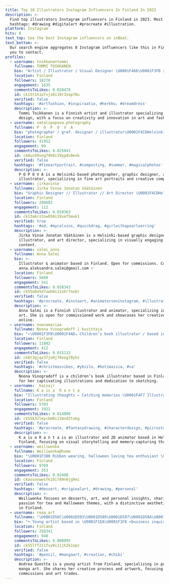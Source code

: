```yaml
---
title: Top 10 Illustrators Instagram Influencers In Finland In 2023
description: >-
  Find top illustrators Instagram influencers in Finland in 2023. Most popular
  hashtags: #drawing #digitalart #procreate #illustration.
platform: Instagram
hits: 8
text_top: See the best Instagram influencers on inBeat.
text_bottom: >-
  Our search engine aggregates 8 Instagram influencers like this in Finland for
  you to contact.
profiles:
  - username: toikkanentommi
    fullname: TOMMI TOIKKANEN
    bio: "Artist / Illustrator / Visual Designer \U0001F466\U0001F3FB 27 \U0001F1EB\U0001F1EE Finland | JKL ❤️ =\U0001F3A8\U0001F3AE\U0001F4AA\U0001F3FD\U0001F36B"
    location: Finland
    followers: 18278
    engagement: 1635
    commentsToLikes: 0.020478
    id: ck15t1h1ofvjx0i19r3sop70u
    verified: false
    hashtags: '#artfashion, #inspiraatio, #herkku, #dreamdress'
    description: >-
      Tommi Toikkanen is a Finnish artist and illustrator specializing in visual
      design, with a focus on creativity and innovation in art and fashion.
  - username: natalipopova.photography
    fullname: P  O  P  O  V  A
    bio: "photographer / graf. designer / illustrator\U0001F4CDHelsinki @natalipopova.design @natalipopova.stories"
    location: Finland
    followers: 41952
    engagement: 99
    commentsToLikes: 0.025041
    id: ck0uc69sog74k0i19ypdv0exk
    verified: false
    hashtags: '#fineartportrait, #composting, #summer, #magicalphotos'
    description: >-
      P O P O V A is a Helsinki-based photographer, graphic designer, and
      illustrator, specializing in fine art portraits and creative compositing.
  - username: jirkavinse
    fullname: Jirka Vinse Jonatan Väätäinen
    bio: "Graphic Designer // Illustrator // Art Director \U0001F4CDHelsinki based \U0001F4E9 jirka.vaatainen@gmail.com"
    location: Finland
    followers: 200682
    engagement: 112
    commentsToLikes: 0.010363
    id: ck13a6rztow950i19sef5muk1
    verified: true
    hashtags: '#ad, #mycalvins, #quickdrag, #girlwithapearlearring'
    description: >-
      Jirka Vinse Jonatan Väätäinen is a Helsinki-based graphic designer,
      illustrator, and art director, specializing in visually engaging creative
      content.
  - username: salmi_anna
    fullname: Anna Salmi
    bio: >-
      Illustrator & animator based in Finland. Open for commissions. Contact:
      anna.aleksandra.salmi@gmail.com ✨
    location: Finland
    followers: 5608
    engagement: 541
    commentsToLikes: 0.028343
    id: ck55o8o5d7uwh0i11nkr7nobr
    verified: false
    hashtags: '#procreate, #instaart, #animatorsoninstagram, #illustrationartists'
    description: >-
      Anna Salmi is a Finnish illustrator and animator, specializing in digital
      art. She is open for commissioned work and showcases her creative projects
      online.
  - username: noonamariaa
    fullname: Noona Vinogradoff | kuvittaja
    bio: "✍\U0001F3FB\U0001F4AD☕️ Children’s book illustrator / based in Finland. Always carrying a sketchbook. Contact : ✉️ noona@refer.fi"
    location: Finland
    followers: 11802
    engagement: 412
    commentsToLikes: 0.015132
    id: ck8t3gjqx37jo0j78xog70yhz
    verified: false
    hashtags: '#christmasvibes, #yksilo, #kotimaisia, #va'
    description: >-
      Noona Vinogradoff is a children’s book illustrator based in Finland, known
      for her captivating illustrations and dedication to sketching.
  - username: _kaisajr
    fullname: K a is a  R a n t a
    bio: "Illustrating thoughts ✏ Catching memories \U0001F4F7 Illustrator & 2D animator Helsinki, Finland \U0001F3E0"
    location: Finland
    followers: 5703
    engagement: 1021
    commentsToLikes: 0.014808
    id: ck55k32lmycbm0i11mnd2takg
    verified: false
    hashtags: '#procreate, #fantasydrawing, #characterdesign, #piirustus'
    description: >-
      K a is a R a n t a is an illustrator and 2D animator based in Helsinki,
      Finland, focusing on visual storytelling and memory-capturing through art.
  - username: weiliwonka
    fullname: Weiliwonka@home
    bio: "\U0001F380 Ribbon wearing, halloween loving tea enthusiast \U0001F3A8 www.weiliwonka.com \U0001F48C rebeccaweili@hotmail.com ☕ ko-fi.com/weiliwonka"
    location: Finland
    followers: 9769
    engagement: 353
    commentsToLikes: 0.02408
    id: ckaosoxwwsfk10i789n0jg9ei
    verified: false
    hashtags: '#dessert, #originalart, #drawing, #personal'
    description: >-
      Weiliwonka focuses on desserts, art, and personal insights, sharing a
      passion for tea and Halloween themes, with a distinctive aesthetic. Based
      in Finland.
  - username: reaa_art
    fullname: "\U0001D56C\U0001D593\U0001D589\U0001D597\U0001D58A\U0001D586 \U0001D57C\U0001D59A\U0001D58A\U0001D598\U0001D599\U0001D599\U0001D586\U0001F344"
    bio: "• Young artist based in \U0001F1EA\U0001F1F8 ➡️business inquiries\U0001F4E9 Dm/email . Mention and tag me if you repost⚠️ Commissions, requests, art trades closed\U0001F512"
    location: Finland
    followers: 258341
    engagement: 940
    commentsToLikes: 0.008095
    id: ck55lff211fvy0i11jh2k1opz
    verified: false
    hashtags: '#pencil, #mangaart, #creation, #chibi'
    description: >-
      Andrea Questta is a young artist from Finland, specializing in pencil and
      manga art. She shares her creative process and artwork, focusing on
      commissions and art trades.
---
```


